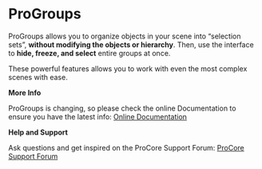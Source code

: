 # ProGroups

ProGroups allows you to organize objects in your scene into “selection sets”, **without modifying the objects or hierarchy**. Then, use the interface to **hide, freeze, and select** entire groups at once. 

These powerful features allows you to work with even the most complex scenes with ease.

**More Info**

ProGroups is changing, so please check the online Documentation to ensure you have the latest info:
[Online Documentation](http://www.procore3d.com/docs/progroups)

**Help and Support**

Ask questions and get inspired on the ProCore Support Forum:
[ProCore Support Forum](http://www.procore3d.com/forum)
